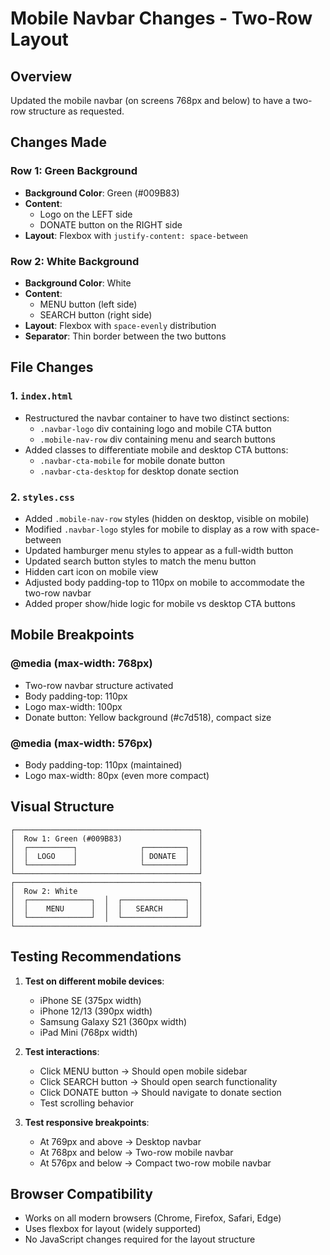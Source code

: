 # Mobile Navbar Changes - Two-Row Layout

## Overview
Updated the mobile navbar (on screens 768px and below) to have a two-row structure as requested.

## Changes Made

### Row 1: Green Background
- **Background Color**: Green (#009B83)
- **Content**: 
  - Logo on the LEFT side
  - DONATE button on the RIGHT side
- **Layout**: Flexbox with `justify-content: space-between`

### Row 2: White Background
- **Background Color**: White
- **Content**: 
  - MENU button (left side)
  - SEARCH button (right side)
- **Layout**: Flexbox with `space-evenly` distribution
- **Separator**: Thin border between the two buttons

## File Changes

### 1. `index.html`
- Restructured the navbar container to have two distinct sections:
  - `.navbar-logo` div containing logo and mobile CTA button
  - `.mobile-nav-row` div containing menu and search buttons
- Added classes to differentiate mobile and desktop CTA buttons:
  - `.navbar-cta-mobile` for mobile donate button
  - `.navbar-cta-desktop` for desktop donate section

### 2. `styles.css`
- Added `.mobile-nav-row` styles (hidden on desktop, visible on mobile)
- Modified `.navbar-logo` styles for mobile to display as a row with space-between
- Updated hamburger menu styles to appear as a full-width button
- Updated search button styles to match the menu button
- Hidden cart icon on mobile view
- Adjusted body padding-top to 110px on mobile to accommodate the two-row navbar
- Added proper show/hide logic for mobile vs desktop CTA buttons

## Mobile Breakpoints

### @media (max-width: 768px)
- Two-row navbar structure activated
- Body padding-top: 110px
- Logo max-width: 100px
- Donate button: Yellow background (#c7d518), compact size

### @media (max-width: 576px)
- Body padding-top: 110px (maintained)
- Logo max-width: 80px (even more compact)

## Visual Structure

```
┌─────────────────────────────────────────┐
│  Row 1: Green (#009B83)                 │
│  ┌──────────┐              ┌─────────┐  │
│  │  LOGO    │              │ DONATE  │  │
│  └──────────┘              └─────────┘  │
└─────────────────────────────────────────┘
┌─────────────────────────────────────────┐
│  Row 2: White                           │
│  ┌──────────────┐  │  ┌──────────────┐  │
│  │    MENU      │  │  │   SEARCH     │  │
│  └──────────────┘  │  └──────────────┘  │
└─────────────────────────────────────────┘
```

## Testing Recommendations

1. **Test on different mobile devices**:
   - iPhone SE (375px width)
   - iPhone 12/13 (390px width)
   - Samsung Galaxy S21 (360px width)
   - iPad Mini (768px width)

2. **Test interactions**:
   - Click MENU button → Should open mobile sidebar
   - Click SEARCH button → Should open search functionality
   - Click DONATE button → Should navigate to donate section
   - Test scrolling behavior

3. **Test responsive breakpoints**:
   - At 769px and above → Desktop navbar
   - At 768px and below → Two-row mobile navbar
   - At 576px and below → Compact two-row mobile navbar

## Browser Compatibility
- Works on all modern browsers (Chrome, Firefox, Safari, Edge)
- Uses flexbox for layout (widely supported)
- No JavaScript changes required for the layout structure

